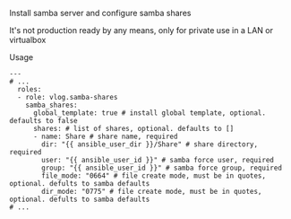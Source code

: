 Install samba server and configure samba shares

It's not production ready by any means, only for private use in a LAN or virtualbox

Usage
```
---
# ...
  roles:
  - role: vlog.samba-shares
    samba_shares:
      global_template: true # install global template, optional. defaults to false
      shares: # list of shares, optional. defaults to []
      - name: Share # share name, required
        dir: "{{ ansible_user_dir }}/Share" # share directory, required
        user: "{{ ansible_user_id }}" # samba force user, required
        group: "{{ ansible_user_id }}" # samba force group, required
        file_mode: "0664" # file create mode, must be in quotes, optional. defults to samba defaults
        dir_mode: "0775" # file create mode, must be in quotes, optional. defults to samba defaults
# ...
```
